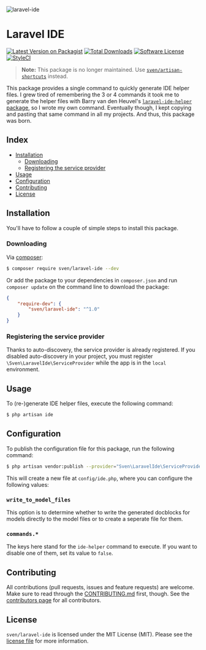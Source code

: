 ![laravel-ide](https://user-images.githubusercontent.com/11269635/39960173-33d80798-561e-11e8-9dcb-f6ee9cc55dd5.jpg)

# Laravel IDE

[![Latest Version on Packagist][ico-version]][link-packagist]
[![Total Downloads][ico-downloads]][link-downloads]
[![Software License][ico-license]](LICENSE.md)
[![StyleCI][ico-styleci]][link-styleci]

> **Note:** This package is no longer maintained. Use [`sven/artisan-shortcuts`](https://github.com/svenluijten/artisan-shortcuts) instead.

This package provides a single command to quickly generate IDE helper files. I
grew tired of remembering the 3 or 4 commands it took me to generate the helper
files with Barry van den Heuvel's [`laravel-ide-helper` package](https://github.com/barryvdh/laravel-ide-helper),
so I wrote my own command. Eventually though, I kept copying and pasting
that same command in all my projects. And thus, this package was born.

## Index
- [Installation](#installation)
  - [Downloading](#downloading)
  - [Registering the service provider](#registering-the-service-provider)
- [Usage](#usage)
- [Configuration](#configuration)
- [Contributing](#contributing)
- [License](#license)

## Installation
You'll have to follow a couple of simple steps to install this package.

### Downloading
Via [composer](http://getcomposer.org):

```bash
$ composer require sven/laravel-ide --dev
```

Or add the package to your dependencies in `composer.json` and run
`composer update` on the command line to download the package:

```json
{
    "require-dev": {
        "sven/laravel-ide": "^1.0"
    }
}
```


### Registering the service provider
Thanks to auto-discovery, the service provider is already registered. If you disabled
auto-discovery in your project, you must register `\Sven\LaravelIde\ServiceProvider`
while the app is in the `local` environment.

## Usage
To (re-)generate IDE helper files, execute the following command:

```bash
$ php artisan ide
```

## Configuration
To publish the configuration file for this package, run the following command:

```bash
$ php artisan vendor:publish --provider="Sven\LaravelIde\ServiceProvider"
```

This will create a new file at `config/ide.php`, where you can configure the following
values:

### `write_to_model_files`
This option is to determine whether to write the generated docblocks for models
directly to the model files or to create a seperate file for them.

### `commands.*`
The keys here stand for the `ide-helper` command to execute. If you want to disable one
of them, set its value to `false`.

## Contributing
All contributions (pull requests, issues and feature requests) are
welcome. Make sure to read through the [CONTRIBUTING.md](CONTRIBUTING.md) first,
though. See the [contributors page](../../graphs/contributors) for all contributors.

## License
`sven/laravel-ide` is licensed under the MIT License (MIT). Please see the
[license file](LICENSE.md) for more information.

[ico-version]: https://img.shields.io/packagist/v/sven/laravel-ide.svg?style=flat-square
[ico-license]: https://img.shields.io/badge/license-MIT-green.svg?style=flat-square
[ico-downloads]: https://img.shields.io/packagist/dt/sven/laravel-ide.svg?style=flat-square
[ico-styleci]: https://styleci.io/repos/133169046/shield

[link-packagist]: https://packagist.org/packages/sven/laravel-ide
[link-downloads]: https://packagist.org/packages/sven/laravel-ide
[link-styleci]: https://styleci.io/repos/133169046
